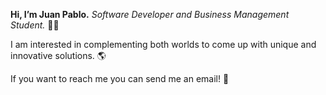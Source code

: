 **Hi, I’m Juan Pablo.** *Software Developer and Business Management Student.* :man_technologist: 

I am interested in complementing both worlds to come up with unique and innovative solutions. 🌎

If you want to reach me you can send me an email! 📧
